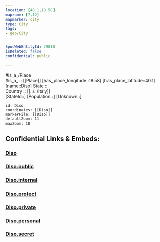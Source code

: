 ```yaml
---
location: [40.1,18.58] 
mapzoom: [7,12] 
mapmarker: city 
type: City
tags:
- geo/City


SpocWebEntityId: 29810
isDeleted: false
confidential: public

---
```

#is_a_/Place  
#is_a_ :: [[Place]] 
[has_place_longitude::18.58] 
[has_place_latitude::40.1] 
[name::Diso] 
State ::  
Country :: [[../../Italy]]  
[StateId::] 
[Population::] 
[Unknown::] 


```leaflet
id: Diso
coordinates: [[Diso]] 
markerFile: [[Diso]] 
defaultZoom: 11 
maxZoom: 18
```


## Confidential Links & Embeds: 

### [Diso](/_Standards/Earth/Continent/Europe/Europe~South/Italy/City/Diso.md) 

### [Diso.public](/_public/Earth/Continent/Europe/Europe~South/Italy/City/Diso.public.md) 

### [Diso.internal](/_internal/Earth/Continent/Europe/Europe~South/Italy/City/Diso.internal.md) 

### [Diso.protect](/_protect/Earth/Continent/Europe/Europe~South/Italy/City/Diso.protect.md) 

### [Diso.private](/_private/Earth/Continent/Europe/Europe~South/Italy/City/Diso.private.md) 

### [Diso.personal](/_personal/Earth/Continent/Europe/Europe~South/Italy/City/Diso.personal.md) 

### [Diso.secret](/_secret/Earth/Continent/Europe/Europe~South/Italy/City/Diso.secret.md)

